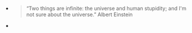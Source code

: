 - > “Two things are infinite: the universe and human stupidity; and I'm not sure about the universe.” Albert Einstein
-